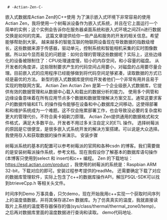      # -Actian-Zen-C-
嵌入式数据库Actian Zen的C++使用
为了演示嵌入式环境下非常容易的使用Actian Zen，我将使用一个树莓派设备作为嵌入式系统，并且在它上面运行一个简单的实例；这个实例会告诉你在服务器桌面系统和嵌入式环境之间ZEn进行数据交换是如何的完美。
这篇文章提供给你一些产品和服务的开发的相关信息。希望能够帮助到大家。
越来越多的智能互联的物联网设备现在导致数据的指数级增长，这些数据来源于传感器，驱动单元，控制系统和智能相机采集的实时图像数据。所以如今显而易见的问题是：如何合理的管理这些数据呢？实际上，这些边缘化的设备被限制住了：CPU处理速度慢，较小的内存空间，和小容量的磁盘。
从开发者的角度讲，这些限制要求产生的代码空间占用要小，对磁盘的占用要尽量合理。目前嵌入式的应用程序已经能够做到将代码空间足够紧凑，读取数据的方式已经是最优的方法。
新型的嵌入式数据库提供给开发者他们一个非常有用并且易于实现的物联网方案。
Actian Zen
Actian Zen 是第一个企业级嵌入式数据库，它提供有效的数据管理和从数据中心载入和载出的数据分析的能力。
使用多个网管和边缘设备意味着在所有应用节点多个数据和数据管理解决方案交互。通常这要求客户的数据传输和ETL 的操作指令能够在设备和中心数据库之间移动，这使得部署和和维护系统成为一个难题。这不仅会拖累部署工作，也会导致没必要的复杂度和更大的管理代价。不符合奥卡姆剃刀原理。
Actian Zen提供通用的数据格式和文件格式，满足大多数平台。开发者不用过多关注自定义的ETL 操作。
选择树莓派的原因是它很便宜，是很多嵌入式系统开发的解决方案搭建。可以说是大众选择。我使用存入和获取数据的操作来演示。
安装步骤

树莓派系统的基本的配置可以参考树莓派的官网和各种csdn 的博客。我们需要做的是安装树莓派操作系统，参考文档。现在我假设你了解基本的数据库语句操作(本博客只使用到select 和 insert)和c++ 编程。
Zen 的下载地址：https://esd.actian.com/product ，我使用的树莓派的系统是：Raspbian ARM 32-bit，下载对应的即可。安装过程参考提供的readMe。
还需要确定下载了对应的数据库管理软件，实际上包含了c++的数据库操作API，解压PSQL-SDK可以找到btrieveCpp.h 等相关头文件。

时间序列Demo
万事具备，只欠demo，现在开始我用c++实现一个获取时间序列上的温度值数据，并将其保存进Zen 数据库。为了仿真真实的温度，我就直接读取片上系统的温度寄存器保存的值(sys/class/thermal/thermal_zone0/temp)，之后再对数据库里面的温度数据进行查询和读取。
demo代码地址.






